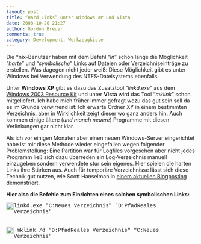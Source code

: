 ```yaml
---
layout: post
title: “Hard Links” unter Windows XP und Vista
date: 2008-10-20 21:27
author: Gordon Breuer
comments: true
category: Development, Werkzeugkiste
---
```

<p>Die *nix-Benutzer haben mit dem Befehl “<em>ln</em>” schon lange die Möglichkeit “<em>harte</em>” und “<em>symbolische</em>” Links auf Dateien oder Verzeichniseinträge zu erstellen. Was dagegen nicht jeder weiß: Diese Möglichkeit gibt es unter Windows bei Verwendung des NTFS-Dateisystems ebenfalls.</p>  <p>Unter <strong>Windows XP</strong> gibt es dazu das Zusatztool “<i>linkd.exe” </i>aus dem <a href="http://www.microsoft.com/downloads/details.aspx?FamilyID=9d467a69-57ff-4ae7-96ee-b18c4790cffd&amp;DisplayLang=en" target="_blank">Windows 2003 Resource Kit</a> und unter <strong>Vista</strong> wird das Tool “<em>mklink</em>” schon mitgeliefert. Ich habe mich früher immer gefragt wozu das gut sein soll da es im Grunde verwirrend ist: Ich erwarte Ordner XY in einem bestimmten Verzeichnis, aber in Wirklichkeit zeigt dieser wo ganz anders hin. Auch kommen einige ältere (<em>und manch neuere</em>) Programme mit diesen Verlinkungen gar nicht klar.</p>  <p>Als ich vor einigen Monaten aber einen neuen Windows-Server eingerichtet habe ist mir diese Methode wieder eingefallen wegen folgender Problemstellung: Eine Partition war für Logfiles vorgesehen aber nicht jedes Programm ließ sich dazu überreden ein Log-Verzeichnis manuell einzugeben sondern verwendete stur sein eigenes. Hier spielen die harten Links ihre Stärken aus. Auch für temporäre Verzeichnisse lässt sich diese Technik gut nutzen, wie Scott Hanselman in <a title="" href="http://www.hanselman.com/blog/GuideToFreeingUpDiskSpaceUnderWindowsVista.aspx">einem aktuellen Blogposting</a> demonstriert.</p>  <p><strong>Hier also die Befehle zum Einrichten eines solchen symbolischen Links:</strong></p>  <p><img title="Windows XP" style="border-top-width: 0px; display: inline; border-left-width: 0px; border-bottom-width: 0px; margin-left: 0px; margin-right: 0px; border-right-width: 0px" height="18" alt="Windows XP" src="http://anheledirwp.blob.core.windows.net/wordpress/2008/10/windows_3.jpg" width="20" align="left" border="0" /> <span style="font-family: courier new">linkd.exe &quot;C:Neues Verzeichnis&quot; &quot;D:PfadReales Verzeichnis&quot;</span>     <br />    <br /></p>  <p><img title="Windows Vista" style="border-right: 0px; border-top: 0px; display: inline; margin-left: 0px; border-left: 0px; margin-right: 0px; border-bottom: 0px" height="20" alt="Windows Vista" src="http://anheledirwp.blob.core.windows.net/wordpress/2008/10/windows_vista_logo_3.jpg" width="20" align="left" border="0" />&#160; <span style="font-family: courier new">mklink /d &quot;D:PfadReales Verzeichnis&quot; &quot;C:Neues Verzeichnis&quot;</span></p>
